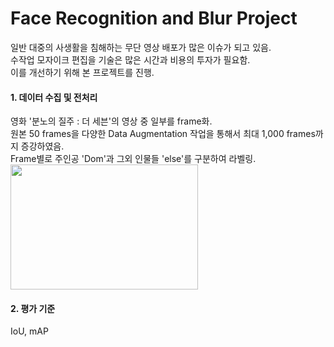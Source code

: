 # Face Recognition and Blur Project
일반 대중의 사생활을 침해하는 무단 영상 배포가 많은 이슈가 되고 있음. <br>
수작업 모자이크 편집을 기술은 많은 시간과 비용의 투자가 필요함. <br>
이를 개선하기 위해 본 프로젝트를 진행. <br>

#### 1. 데이터 수집 및 전처리
영화 '분노의 질주 : 더 세븐'의 영상 중 일부를 frame화. <br>
원본 50 frames을 다양한 Data Augmentation 작업을 통해서 최대 1,000 frames까지 증강하였음. <br>
Frame별로 주인공 'Dom'과 그외 인물들 'else'를 구분하여 라벨링. <br>
<img src="https://user-images.githubusercontent.com/72846750/110194874-35e34d00-7e7e-11eb-888e-1f0dce3bf612.JPG" width="300" height="200"/>
 <br>

#### 2. 평가 기준
IoU, mAP
